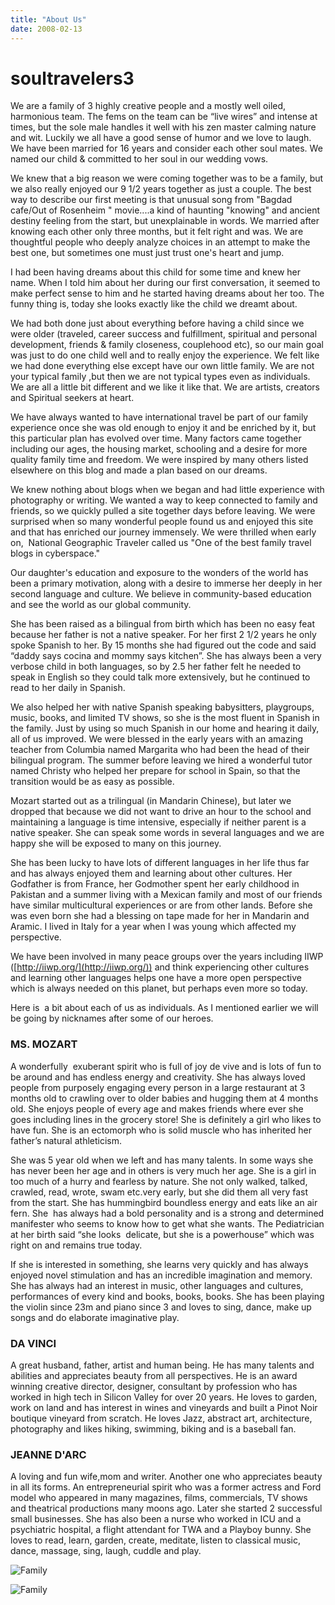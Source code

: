 ```yaml
---
title: "About Us"
date: 2008-02-13
---
```


# soultravelers3

We are a family of 3 highly creative people and a mostly well oiled, harmonious team. The fems on the team can be “live wires” and intense at times, but the sole male handles it well with his zen master calming nature and wit. Luckily we all have a good sense of humor and we love to laugh. We have been married for 16 years and consider each other soul mates. We named our child & committed to her soul in our wedding vows.

We knew that a big reason we were coming together was to be a family, but we also really enjoyed our 9 1/2 years together as just a couple. The best way to describe our first meeting is that unusual song from "Bagdad cafe/Out of Rosenheim " movie....a kind of haunting "knowing" and ancient destiny feeling from the start, but unexplainable in words. We married after knowing each other only three months, but it felt right and was. We are thoughtful people who deeply analyze choices in an attempt to make the best one, but sometimes one must just trust one's heart and jump.

I had been having dreams about this child for some time and knew her name. When I told him about her during our first conversation, it seemed to make perfect sense to him and he started having dreams about her too. The funny thing is, today she looks exactly like the child we dreamt about.

We had both done just about everything before having a child since we were older (traveled, career success and fulfillment, spiritual and personal development, friends & family closeness, couplehood etc), so our main goal was just to do one child well and to really enjoy the experience. We felt like we had done everything else except have our own little family. We are not your typical family ,but then we are not typical types even as individuals. We are all a little bit different and we like it like that. We are artists, creators and Spiritual seekers at heart.

We have always wanted to have international travel be part of our family experience once she was old enough to enjoy it and be enriched by it, but this particular plan has evolved over time. Many factors came together including our ages, the housing market, schooling and a desire for more quality family time and freedom. We were inspired by many others listed elsewhere on this blog and made a plan based on our dreams.

We knew nothing about blogs when we began and had little experience with photography or writing. We wanted a way to keep connected to family and friends, so we quickly pulled a site together days before leaving. We were surprised when so many wonderful people found us and enjoyed this site and that has enriched our journey immensely. We were thrilled when early on,  National Geographic Traveler called us "One of the best family travel blogs in cyberspace."

Our daughter's education and exposure to the wonders of the world has been a primary motivation, along with a desire to immerse her deeply in her second language and culture. We believe in community-based education and see the world as our global community.

She has been raised as a bilingual from birth which has been no easy feat because her father is not a native speaker. For her first 2 1/2 years he only spoke Spanish to her. By 15 months she had figured out the code and said “daddy says cocina and mommy says kitchen”. She has always been a very verbose child in both languages, so by 2.5 her father felt he needed to speak in English so they could talk more extensively, but he continued to  read to her daily in Spanish.

We also helped her with native Spanish speaking babysitters, playgroups, music, books, and limited TV shows, so she is the most fluent in Spanish in the family. Just by using so much Spanish in our home and hearing it daily, all of us improved. We were blessed in the early years with an amazing teacher from Columbia named Margarita who had been the head of their bilingual program. The summer before leaving we hired a wonderful tutor named Christy who helped her prepare for school in Spain, so that the transition would be as easy as possible.

Mozart started out as a trilingual (in Mandarin Chinese), but later we dropped that because we did not want to drive an hour to the school and maintaining a language is time intensive, especially if neither parent is a native speaker. She can speak some words in several languages and we are happy she will be exposed to many on this journey.  

She has been lucky to have lots of different languages in her life thus far and has always enjoyed them and learning about other cultures. Her Godfather is from France, her Godmother spent her early childhood in Pakistan and a summer living with a Mexican family and most of our friends have similar multicultural experiences or are from other lands. Before she was even born she had a blessing on tape made for her in Mandarin and Aramic. I lived in Italy for a year when I was young which affected my perspective. 

We have been involved in many peace groups over the years including IIWP ([http://iiwp.org/](http://iiwp.org/)) and think experiencing other cultures and learning other languages helps one have a more open perspective which is always needed on this planet, but perhaps even more so today.

Here is  a bit about each of us as individuals. As I mentioned earlier we will be going by nicknames after some of our heroes.

### MS. MOZART

A wonderfully  exuberant spirit who is full of joy de vive and is lots of fun to be around and has endless energy and creativity. She has always loved people from purposely engaging every person in a large restaurant at 3 months old to crawling over to older babies and hugging them at 4 months old. She enjoys people of every age and makes friends where ever she goes including lines in the grocery store! She is definitely a girl who likes to have fun. She is an ectomorph who is solid muscle who has inherited her father’s natural athleticism.

She was 5 year old when we left and has many talents. In some ways she has never been her age and in others is very much her age. She is a girl in too much of a hurry and fearless by nature. She not only walked, talked, crawled, read, wrote, swam etc.very early, but she did them all very fast from the start. She has hummingbird boundless energy and eats like an air fern. She  has always had a bold personality and is a strong and determined manifester who seems to know how to get what she wants. The Pediatrician at her birth said “she looks  delicate, but she is a powerhouse” which was right on and remains true today.

If she is interested in something, she learns very quickly and has always enjoyed novel stimulation and has an incredible imagination and memory. She has always had an interest in music, other languages and cultures, performances of every kind and books, books, books. She has been playing the violin since 23m and piano since 3 and loves to sing, dance, make up songs and do elaborate imaginative play.

### DA VINCI

A great husband, father, artist and human being. He has many talents and abilities and appreciates beauty from all perspectives. He is an award winning creative director, designer, consultant by profession who has worked in high tech in Silicon Valley for over 20 years. He loves to garden, work on land and has interest in wines and vineyards and built a Pinot Noir boutique vineyard from scratch. He loves Jazz, abstract art, architecture, photography and likes hiking, swimming, biking and is a baseball fan.

### JEANNE D'ARC

A loving and fun wife,mom and writer. Another one who appreciates beauty in all its forms. An entrepreneurial spirit who was a former actress and Ford model who appeared in many magazines, films, commercials, TV shows and theatrical productions many moons ago. Later she started 2 successful small businesses. She has also been a nurse who worked in ICU and a psychiatric hospital, a flight attendant for TWA and a Playboy bunny. She loves to read, learn, garden, create, meditate, listen to classical music, dance, massage, sing, laugh, cuddle and play.

![Family](https://pub-ac94b3f306b24c0dba4238943c97f2e1.r2.dev/family_portrait.png)

![Family](https://pub-ac94b3f306b24c0dba4238943c97f2e1.r2.dev/9_16_HVS_BD_party5.png)
